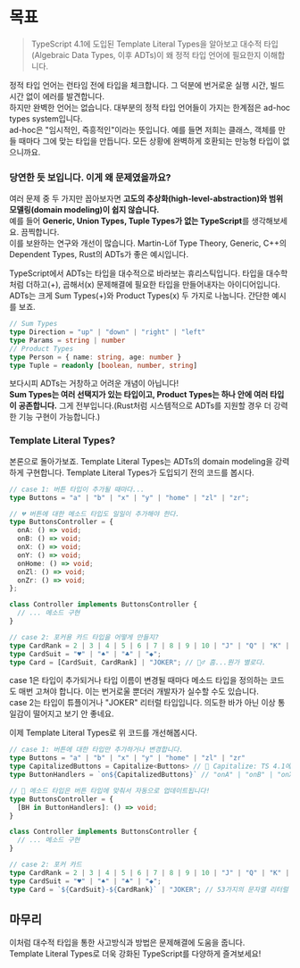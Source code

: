 # 목표

> TypeScript 4.1에 도입된 Template Literal Types을 알아보고 대수적 타입(Algebraic Data Types, 이후 ADTs)이 왜 정적 타입 언어에 필요한지 이해합니다.

정적 타입 언어는 런타임 전에 타입을 체크합니다. 그 덕분에 번거로운 실행 시간, 빌드 시간 없이 에러를 발견합니다.  
하지만 완벽한 언어는 없습니다. 대부분의 정적 타입 언어들이 가지는 한계점은 ad-hoc types system입니다.  
ad-hoc은 "임시적인, 즉흥적인"이라는 뜻입니다. 예를 들면 저희는 클래스, 객체를 만들 때마다 그에 맞는 타입을 만듭니다. 모든 상황에 완벽하게 호환되는 만능형 타입이 없으니까요. 

### 당연한 듯 보입니다. 이게 왜 문제였을까요?

여러 문제 중 두 가지만 꼽아보자면 **고도의 추상화(high-level-abstraction)와 범위 모델링(domain modeling)이 쉽지 않습니다.**  
예를 들어 **Generic, Union Types, Tuple Types가 없는 TypeScript**를 생각해보세요. 끔찍합니다.  
이를 보완하는 연구와 개선이 많습니다. Martin-Löf Type Theory, Generic, C++의 Dependent Types, Rust의 ADTs가 좋은 예시입니다.  

TypeScript에서 ADTs는 타입을 대수적으로 바라보는 휴리스틱입니다. 타입을 대수학처럼 더하고(+), 곱해서(x) 문제해결에 필요한 타입을 만들어내자는 아이디어입니다. ADTs는 크게 Sum Types(+)와 Product Types(x) 두 가지로 나눕니다. 간단한 예시를 보죠.  

```typescript
// Sum Types
type Direction = "up" | "down" | "right" | "left"
type Params = string | number
// Product Types
type Person = { name: string, age: number }
type Tuple = readonly [boolean, number, string]
```

보다시피 ADTs는 거창하고 어려운 개념이 아닙니다!  
**Sum Types는 여러 선택지가 있는 타입이고, Product Types는 하나 안에 여러 타입이 공존합니다.** 그게 전부입니다.(Rust처럼 시스템적으로 ADTs를 지원할 경우 더 강력한 기능 구현이 가능합니다.)  

### Template Literal Types?

본론으로 돌아가보죠. Template Literal Types는 ADTs의 domain modeling을 강력하게 구현합니다. Template Literal Types가 도입되기 전의 코드를 봅시다.  

```typescript
// case 1: 버튼 타입이 추가될 때마다...
type Buttons = "a" | "b" | "x" | "y" | "home" | "zl" | "zr";

// 💔 버튼에 대한 메소드 타입도 일일이 추가해야 한다.
type ButtonsController = {
  onA: () => void;
  onB: () => void;
  onX: () => void;
  onY: () => void;
  onHome: () => void;
  onZl: () => void;
  onZr: () => void;
};

class Controller implements ButtonsController {
  // ... 메소드 구현
}

// case 2: 포커용 카드 타입을 어떻게 만들지?
type CardRank = 2 | 3 | 4 | 5 | 6 | 7 | 8 | 9 | 10 | "J" | "Q" | "K" | "A";
type CardSuit = "♥" | "♠" | "♣" | "◆";
type Card = [CardSuit, CardRank] | "JOKER"; // 🙇‍♂️ 흠...뭔가 별로다.
```

case 1은 타입이 추가되거나 타입 이름이 변경될 때마다 메소드 타입을 정의하는 코드도 매번 고쳐야 합니다. 이는 번거로울 뿐더러 개발자가 실수할 수도 있습니다.  
case 2는 타입이 튜플이거나 "JOKER" 리터럴 타입입니다. 의도한 바가 아닌 이상 통일감이 떨어지고 보기 안 좋네요.  

이제 Template Literal Types로 위 코드를 개선해봅시다.  

```typescript
// case 1: 버튼에 대한 타입만 추가하거나 변경합니다.
type Buttons = "a" | "b" | "x" | "y" | "home" | "zl" | "zr" 
type CapitalizedButtons = Capitalize<Buttons> // 📘 Capitalize: TS 4.1에 추가된 타입. string 리터럴 타입의 첫 글자를 대문자로 바꿉니다.
type ButtonHandlers = `on${CapitalizedButtons}` // "onA" | "onB" | "onX" | "onY" | "onHome" | "onZl" | "onZr"

// 🎉 메소드 타입은 버튼 타입에 맞춰서 자동으로 업데이트됩니다!
type ButtonsController = {
  [BH in ButtonHandlers]: () => void;
}

class Controller implements ButtonsController {
  // ... 메소드 구현
}

// case 2: 포커 카드
type CardRank = 2 | 3 | 4 | 5 | 6 | 7 | 8 | 9 | 10 | "J" | "Q" | "K" | "A";
type CardSuit = "♥" | "♠" | "♣" | "◆";
type Card = `${CardSuit}-${CardRank}` | "JOKER"; // 53가지의 문자열 리터럴 타입 생성
```

## 마무리
이처럼 대수적 타입을 통한 사고방식과 방법은 문제해결에 도움을 줍니다.  
Template Literal Types로 더욱 강화된 TypeScript를 다양하게 즐겨보세요!
